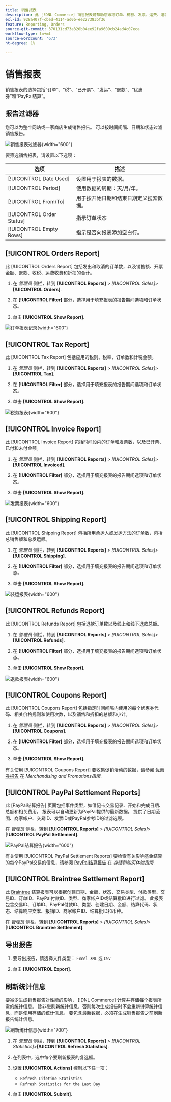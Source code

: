 ```yaml
---
title: 销售报表
description: 此 [!DNL Commerce] 销售报表可帮助您跟踪订单、税额、发票、运费、退款、优惠券和PayPal结算。
exl-id: 928a407f-cbed-4114-ad0b-ee227383bf36
feature: Reporting, Orders
source-git-commit: 370131cd73a320b04ee92fa9609cb24ad4c07eca
workflow-type: tm+mt
source-wordcount: '673'
ht-degree: 1%

---
```


# 销售报表

销售报表的选择包括“订单”、“税”、“已开票”、“发运”、“退款”、“优惠券”和“PayPal结算”。

## 报告过滤器

您可以为整个网站或一家商店生成销售报告。 可以按时间间隔、日期和状态过滤销售报告。

![销售报表过滤器](./assets/tax-report.png){width="600"}

要筛选销售报表，请设置以下选项：

| 选项 | 描述 |
|--- |--- |
| [!UICONTROL Date Used] | 设置用于报表的数据。 |
| [!UICONTROL Period] | 使用数据的周期：天/月/年。 |
| [!UICONTROL From/To] | 用于按开始日期和结束日期定义搜索数据。 |
| [!UICONTROL Order Status] | 指示订单状态 |
| [!UICONTROL Empty Rows] | 指示是否向报表添加空白行。 |

## [!UICONTROL Orders Report]

此 [!UICONTROL Orders Report] 包括发出和取消的订单数，以及销售额、开票金额、退款、收税、运费收费和折扣的合计。

1. 在 _管理员_ 侧栏，转到 **[!UICONTROL Reports]** > _[!UICONTROL Sales]_>**[!UICONTROL Orders]**.

1. 在 **[!UICONTROL Filter]** 部分，选择用于填充报表的报告期间选项和订单状态。

1. 单击 **[!UICONTROL Show Report]**.

![订单报表记录](./assets/order-report-records.png){width="600"}

## [!UICONTROL Tax Report]

此 [!UICONTROL Tax Report] 包括应用的税则、税率、订单数和计税金额。

1. 在 _管理员_ 侧栏，转到 **[!UICONTROL Reports]** > _[!UICONTROL Sales]_>**[!UICONTROL Tax]**.

1. 在 **[!UICONTROL Filter]** 部分，选择用于填充报表的报告期间选项和订单状态。


1. 单击 **[!UICONTROL Show Report]**.

![税务报表](./assets/tax-report-records.png){width="600"}

## [!UICONTROL Invoice Report]

此 [!UICONTROL Invoice Report] 包括时间段内的订单和发票数，以及已开票、已付和未付金额。

1. 在 _管理员_ 侧栏，转到 **[!UICONTROL Reports]** > _[!UICONTROL Sales]_>**[!UICONTROL Invoiced]**.

1. 在 **[!UICONTROL Filter]** 部分，选择用于填充报表的报告期间选项和订单状态。

1. 单击 **[!UICONTROL Show Report]**.

![发票报表](./assets/sales-invoiced.png){width="600"}

## [!UICONTROL Shipping Report]

此 [!UICONTROL Shipping Report] 包括所用承运人或发运方法的订单数，包括总销售额和总发运额。

1. 在 _管理员_ 侧栏，转到 **[!UICONTROL Reports]** > _[!UICONTROL Sales]_>**[!UICONTROL Shipping]**.

1. 在 **[!UICONTROL Filter]** 部分，选择用于填充报表的报告期间选项和订单状态。

1. 单击 **[!UICONTROL Show Report]**.

![装运报表](./assets/shipping.png){width="600"}

## [!UICONTROL Refunds Report]

此 [!UICONTROL Refunds Report] 包括退款订单数以及线上和线下退款总额。

1. 在 _管理员_ 侧栏，转到 **[!UICONTROL Reports]** > _[!UICONTROL Sales]_>**[!UICONTROL Refunds]**.

1. 在 **[!UICONTROL Filter]** 部分，选择用于填充报表的报告期间选项和订单状态。

1. 单击 **[!UICONTROL Show Report]**.

![退款报表](./assets/sales-refunds.png){width="600"}

## [!UICONTROL Coupons Report]

此 [!UICONTROL Coupons Report] 包括指定时间间隔内使用的每个优惠券代码、相关价格规则和使用次数，以及销售和折扣的总额和小计。

1. 在 _管理员_ 侧栏，转到 **[!UICONTROL Reports]** > _[!UICONTROL Sales]_>**[!UICONTROL Coupons]**.

1. 在 **[!UICONTROL Filter]** 部分，选择用于填充报表的报告期间选项和订单状态。

1. 单击 **[!UICONTROL Show Report]**.

有关使用 [!UICONTROL Coupons Report] 要收集促销活动的数据，请参阅 [优惠券报告](../merchandising-promotions/price-rules-cart-coupon.md#coupons-report) 在 _Merchandising and Promotions指南_.

<!--- ![Coupons Report](./assets/sales-coupons.png) need coupon data  -->

## [!UICONTROL PayPal Settlement Reports]

此 [PayPal结算报告] 页面包括事件类型，如借记卡交易记录、开始和完成日期、总额和相关费用。 报表可以自动更新为PayPal提供的最新数据。 提供了日期范围、商家帐户、交易ID、发票ID或PayPal参考ID的过滤选项。

在 _管理员_ 侧栏，转到 **[!UICONTROL Reports]** > _[!UICONTROL Sales]_>**[!UICONTROL PayPal Settlement]**.

![PayPal结算报告](./assets/reports-sales-paypal-settlement.png){width="600"}

有关使用 [!UICONTROL PayPal Settlement Reports] 要检索有关影响基金结算的每个PayPal交易的信息，请参阅 [PayPal结算报告](../stores-purchase/paypal-settlement-reports.md) 在 _存储和购买体验指南_.

## [!UICONTROL Braintree Settlement Report]

此 [Braintree](../stores-purchase/braintree.md) 结算报表可以根据创建日期、金额、状态、交易类型、付款类型、交易ID、订单ID、PayPal付款ID、类型、商家帐户ID或结算批ID进行过滤。 此报表包含交易ID、订单ID、PayPal付款ID、类型、创建日期、金额、结算代码、状态、结算响应文本、报销ID、商家帐户ID、结算批ID和币种。

在 _管理员_ 侧栏，转到 **[!UICONTROL Reports]** > _[!UICONTROL Sales]_>**[!UICONTROL Braintree Settlement]**.

<!--- ![Braintree Settlement Report](./assets/braintree-settlement.png) need a Braintree connection to update report screen -->

## 导出报告

1. 要导出报告，请选择文件类型： `Excel XML` 或 `CSV`

1. 单击 **[!UICONTROL Export]**.

## 刷新统计信息

要减少生成销售报告对性能的影响， [!DNL Commerce] 计算并存储每个报表所需的统计信息。 除非您刷新统计信息，否则每次生成报告时不会重新计算统计信息，而是使用存储的统计信息。 要包含最新数据，必须在生成销售报告之前刷新报告统计信息。

![刷新统计信息](./assets/refresh-stats.png){width="700"}

1. 在 _管理员_ 侧栏，转到 **[!UICONTROL Reports]** > _[!UICONTROL Statistics]_>**[!UICONTROL Refresh Statistics]**.

1. 在列表中，选中每个要刷新报表的复选框。

1. 设置 **[!UICONTROL Actions]** 控制以下任一项：

   - `Refresh Lifetime Statistics`
   - `Refresh Statistics for the Last Day`

1. 单击 **[!UICONTROL Submit]**.
